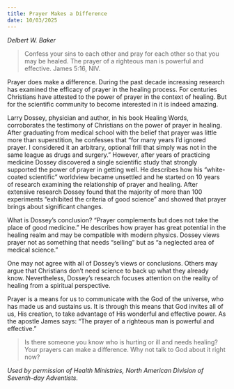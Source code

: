 ```yaml
---
title: Prayer Makes a Difference
date: 10/03/2025
---
```


_Delbert W. Baker_

> <p></p>
> Confess your sins to each other and pray for each other so that you may be healed. The prayer of a righteous man is powerful and effective. James 5:16, NIV.

Prayer does make a difference. During the past decade increasing research has examined the efficacy of prayer in the healing process. For centuries Christians have attested to the power of prayer in the context of healing. But for the scientific community to become interested in it is indeed amazing.

Larry Dossey, physician and author, in his book Healing Words, corroborates the testimony of Christians on the power of prayer in healing. After graduating from medical school with the belief that prayer was little more than superstition, he confesses that “for many years I’d ignored prayer. I considered it an arbitrary, optional frill that simply was not in the same league as drugs and surgery.” However, after years of practicing medicine Dossey discovered a single scientific study that strongly supported the power of prayer in getting well. He describes how his “white-coated scientific” worldview became unsettled and he started on 10 years of research examining the relationship of prayer and healing. After extensive research Dossey found that the majority of more than 100 experiments “exhibited the criteria of good science” and showed that prayer brings about significant changes.

What is Dossey’s conclusion? “Prayer complements but does not take the place of good medicine.” He describes how prayer has great potential in the healing realm and may be compatible with modern physics. Dossey views prayer not as something that needs “selling” but as “a neglected area of medical science.”

One may not agree with all of Dossey’s views or conclusions. Others may argue that Christians don’t need science to back up what they already know. Nevertheless, Dossey’s research focuses attention on the reality of healing from a spiritual perspective.

Prayer is a means for us to communicate with the God of the universe, who has made us and sustains us. It is through this means that God invites all of us, His creation, to take advantage of His wonderful and effective power. As the apostle James says: “The prayer of a righteous man is powerful and effective.”

> <callout></callout>
> Is there someone you know who is hurting or ill and needs healing? Your prayers can make a difference. Why not talk to God about it right now?

_Used by permission of Health Ministries, North American Division of Seventh-day Adventists._